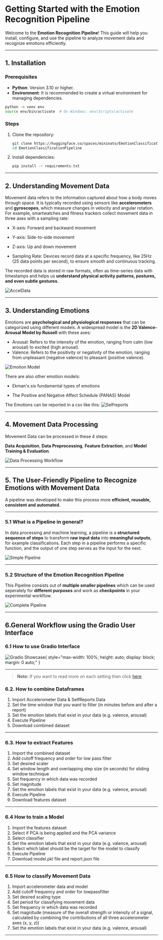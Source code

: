 # Getting Started with the Emotion Recognition Pipeline

Welcome to the **Emotion Recognition Pipeline**! This guide will help you install, configure, and use the pipeline to analyze movement data and recognize emotions efficiently.

---

## **1. Installation**

### Prerequisites

- **Python**: Version 3.10 or higher.
- **Environment**: It is recommended to create a virtual environment for managing dependencies.

```bash
python -m venv env
source env/bin/activate  # On Windows: env\Scripts\activate
```

### Steps

1. Clone the repository:
   ```bash
   git clone https://huggingface.co/spaces/mininato/EmotionClassificationPipeline
   cd EmotionClassificationPipeline
   ```

2. Install dependencies:
   ```bash
   pip install -r requirements.txt
   ```
---
## **2. Understanding Movement Data**

Movement data refers to the information captured about how a body moves through space. It is typically recorded using sensors like **accelerometers** and **gyroscopes**, which measure changes in velocity and angular rotation. For example, smartwatches and fitness trackers collect movement data in three axes with a sampling rate:

- X-axis: Forward and backward movement

- Y-axis: Side-to-side movement

- Z-axis: Up and down movement

- Sampling Rate: Devices record data at a specific frequency, like 25Hz (25 data points per second), to ensure smooth and continuous tracking.

The recorded data is stored in raw formats, often as time-series data with timestamps and helps us **understand physical activity patterns, postures, and even subtle gestures.**

![AccelData](images/AccelData.png)

---
## **3. Understanding Emotions**

Emotions are **psychological and physiological responses** that can be categorized using different models. A widespread model is the **2D Valence-Arousal Model by Russell** with these axes:

- Arousal: Refers to the intensity of the emotion, ranging from calm (low arousal) to excited (high arousal).
- Valence: Refers to the positivity or negativity of the emotion, ranging from unpleasant (negative valence) to pleasant (positive valence).

![Emotion Model](images/Valence_Arousal.drawio.svg)

There are also other emotion models:

- Ekman's six fundamental types of emotions

- The Positive and Negative Affect Schedule (PANAS) Model

The Emotions can be reported in a csv like this:
![Selfreports](images/Selfreports.png)

---
## **4. Movement Data Processing**
Movement Data can be processed in these 4 steps: 

**Data Acquisition**, **Data Preprocessing**, **Feature Extraction**, and **Model Training & Evaluation**.

![Data Processing Workflow](images/Data_Process_BG.drawio.svg)

---
## **5. The User-Friendly Pipeline to Recognize Emotions with Movement Data**

A pipeline was developed to make this process more **efficient, reusable, consistent and automated.**

---

### **5.1 What is a Pipeline in general?**
In data processing and machine learning, a pipeline is a **structured sequence of steps** to transform **raw input data** into **meaningful outputs**, for example classifications. Each step in a pipeline performs a specific function, and the output of one step serves as the input for the next.

![Simple Pipeline](images/Pipeline_Simple.drawio.svg)

---

### **5.2 Structure of the Emotion Recognition Pipeline**

This Pipeline consists out of **multiple smaller pipelines** which can be used seperately for **different purposes** and work as **checkpoints** in your experimental workflow.

![Complete Pipeline](images/Complete_PipelineDiagram_End.drawio.svg)

---
## **6.General Workflow using the Gradio User Interface**

### **6.1 How to use Gradio Interface**

![Gradio Showcase](images/gradiotut.gif){ style="max-width: 100%; height: auto; display: block; margin: 0 auto;" }

---

> **Note:** If you want to read more on each setting then click [here](other.md).

### **6.2. How to combine Dataframes**

1. Import Accelerometer Data & SelfReports Data
2. Set the time window that you want to filter (in minutes before and after a report)
3. Set the emotion labels that exist in your data (e.g. valence, arousal)
4. Execute Pipeline
5. Download combined dataset

---

### **6.3. How to extract Features**
1. Import the combined dataset
2. Add cutoff frequency and order for low pass filter
3. Set desired scaler
4. Set window length and overlapping step size (in seconds) for sliding window technique
5. Set frequency in which data was recorded
6. Set magnitude
7. Set the emotion labels that exist in your data (e.g. valence, arousal)
8. Execute Pipeline
9. Download features dataset

---

### **6.4 How to train a Model**
1. Import the features dataset
2. Select if PCA is being applied and the PCA variance
3. Select classifier
4. Set the emotion labels that exist in your data (e.g. valence, arousal)
5. Select which label should be the target for the model to classify
6. Execute Pipeline
7. Download model.pkl file and report.json file

---

### **6.5 How to classify Movement Data**
1. Import accelerometer data and model
2. Add cutoff frequency and order for lowpassfilter
3. Set desired scaling type
4. Set period for classifying movement data
5. Set frequency in which data was recorded
6. Set magnitude (measure of the overall strength or intensity of a signal, calculated by combining the contributions of all three accelerometer axes (x, y, z))
7. Set the emotion labels that exist in your data (e.g. valence, arousal)

---
